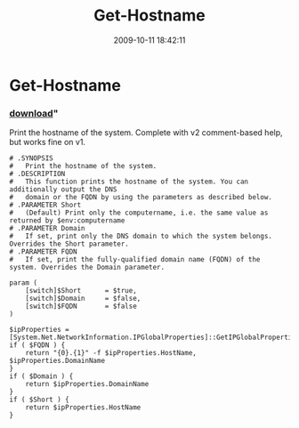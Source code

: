 ﻿---
pid:            1384
parent:         0
children:       
poster:         halr9000
title:          Get-Hostname
date:           2009-10-11 18:42:11
format:         posh
---

# Get-Hostname

### [download](1384.ps1)"

Print the hostname of the system. Complete with v2 comment-based help, but works fine on v1.

```posh
# .SYNOPSIS
#	Print the hostname of the system.
# .DESCRIPTION
#	This function prints the hostname of the system. You can additionally output the DNS
#	domain or the FQDN by using the parameters as described below.
# .PARAMETER Short
#	(Default) Print only the computername, i.e. the same value as returned by $env:computername
# .PARAMETER Domain
#	If set, print only the DNS domain to which the system belongs. Overrides the Short parameter.
# .PARAMETER FQDN
#	If set, print the fully-qualified domain name (FQDN) of the system. Overrides the Domain parameter.

param (
	[switch]$Short		= $true,
	[switch]$Domain		= $false,
	[switch]$FQDN		= $false
)

$ipProperties = [System.Net.NetworkInformation.IPGlobalProperties]::GetIPGlobalProperties()
if ( $FQDN ) {
	return "{0}.{1}" -f $ipProperties.HostName, $ipProperties.DomainName
}
if ( $Domain ) {
	return $ipProperties.DomainName
}
if ( $Short ) {
	return $ipProperties.HostName
}
```
